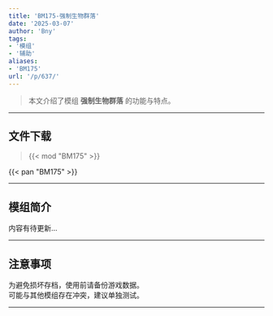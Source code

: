 ```yaml
---
title: 'BM175-强制生物群落'
date: '2025-03-07'
author: 'Bny'
tags:
- '模组'
- '辅助'
aliases:
- 'BM175'
url: '/p/637/'
---
```


> 本文介绍了模组 **强制生物群落** 的功能与特点。

---

## 文件下载  

> {{< mod "BM175" >}}  

{{< pan "BM175" >}}  

---

## 模组简介

>  
内容有待更新...  

---

## 注意事项

>  
为避免损坏存档，使用前请备份游戏数据。  
可能与其他模组存在冲突，建议单独测试。  

---

